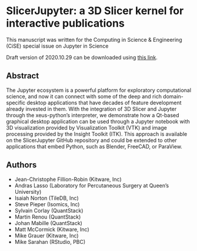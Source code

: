 SlicerJupyter: a 3D Slicer kernel for interactive publications
==============================================================

This manuscript was written for the Computing in Science & Engineering (CiSE) special issue on Jupyter in Science

Draft version of 2020.10.29 can be downloaded using [this link](https://github.com/jcfr/2021_CISE_manuscript_SlicerJupyter/releases/download/2020.10.29/2020.10.29_SlicerJupyter-manuscript-20201028-2130e7a.pdf).

## Abstract

The Jupyter ecosystem is a powerful platform for exploratory computational science, and now it can connect with some of the deep and rich domain-specific desktop applications that have decades of feature development already invested in them. With the integration of 3D Slicer and Jupyter through the xeus-python’s interpreter, we demonstrate how a Qt-based graphical desktop application can be used through a Jupyter notebook with 3D visualization provided by Visualization Toolkit (VTK) and image processing provided by the Insight Toolkit (ITK). This approach is available on the SlicerJupyter GitHub repository and could be extended to other applications that embed Python, such as Blender, FreeCAD, or ParaView.

##  Authors

* Jean-Christophe Fillion-Robin (Kitware, Inc)
* Andras Lasso (Laboratory for Percutaneous Surgery at Queen’s University)
* Isaiah Norton (TileDB, Inc)
* Steve Pieper (Isomics, Inc)
* Sylvain Corlay (QuantStack)
* Martin Renou (QuantStack)
* Johan Mabille (QuantStack)
* Matt McCormick (Kitware, Inc)
* Mike Grauer (Kitware, Inc)
* Mike Sarahan (RStudio, PBC)
